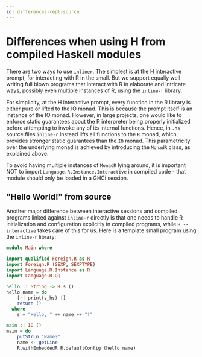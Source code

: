 ```yaml
---
id: differences-repl-source
---
```


# Differences when using H from compiled Haskell modules

There are two ways to use `inliner`. The simplest is at the
H interactive prompt, for interacting with R in the small. But we
support equally well writing full blown programs that interact with
R in elaborate and intricate ways, possibly even multiple instances of
R, using the `inline-r` library.

For simplicity, at the H interactive prompt, every function in the
R library is either pure or lifted to the IO monad. This is because
the prompt itself is an instance of the IO monad. However, in large
projects, one would like to enforce static guarantees about the
R interpreter being properly initialized before attempting to invoke
any of its internal functions. Hence, in `.hs` source files `inline-r`
instead lifts all functions to the `R` monad, which provides stronger
static guarantees than the `IO` monad. This parametricity over the
underlying monad is achieved by introducing the `MonadR` class, as
explained above.

To avoid having multiple instances of `MonadR` lying around, it is
important NOT to import `Language.R.Instance.Interactive` in compiled
code - that module should only be loaded in a GHCi session.

## "Hello World!" from source

Another major difference between interactive sessions and compiled
programs linked against `inline-r` directly is that one needs to
handle R initialization and configuration explicitly in compiled
programs, while `H --interactive` takes care of this for us. Here is
a template small program using the `inline-r` library:

```Haskell
module Main where

import qualified Foreign.R as R
import Foreign.R (SEXP, SEXPTYPE)
import Language.R.Instance as R
import Language.R.QQ

hello :: String -> R s ()
hello name = do
    [r| print(s_hs) |]
    return ()
  where
    s = "Hello, " ++ name ++ "!"

main :: IO ()
main = do
    putStrLn "Name?"
    name <- getLine
    R.withEmbeddedR R.defaultConfig (hello name)
```
